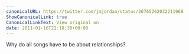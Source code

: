 ```yaml
---
canonicalURL: https://twitter.com/jmjordan/status/26765262032211968
ShowCanonicalLink: true
CanonicalLinkText: View original on
date: 2011-01-16T22:18:30+00:00
---
```

Why do all songs have to be about relationships?